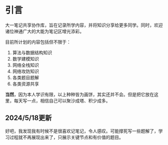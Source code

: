 # 引言

大一笔记共享协作库，旨在记录所学内容，并将知识分享给更多同学。同时，欢迎诸位神通广大的大能为笔记区增光添彩。

目前所计划的内容包括但不限于：

1. 算法与数据结构知识
2. 数学建模知识
3. 网络全栈知识
4. 网络攻防知识
5. 各类题目题解
6. 各类资源共享

**当然**，因为本人学识有限，以上种种皆为画饼，其实还并不会。但是把它放在这里，每天写一点，相信自己可以聚沙成塔、积少成多。

## 2024/5/18更新

好吧，我发现我有时候不是很喜欢记笔记，令人感叹。可能撑死写一些题解了，学习过程就不再展现出来了，只展示关键节点和有价值的题目。